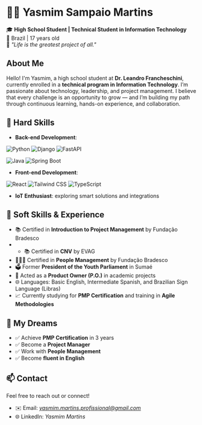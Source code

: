 # 👩‍💻 Yasmim Sampaio Martins

🎓 **High School Student | Technical Student in Information Technology**  
📍 Brazil | 17 years old  
📌 *"Life is the greatest project of all."*


##  About Me

Hello! I'm Yasmim, a high school student at **Dr. Leandro Francheschini**, currently enrolled in a **technical program in Information Technology**. I’m passionate about technology, leadership, and project management.
I believe that every challenge is an opportunity to grow — and I’m building my path through continuous learning, hands-on experience, and collaboration.

## 💼 Hard Skills

- **Back-end Development**:

![Python](https://img.shields.io/badge/-Python-3776AB?style=flat&logo=python&logoColor=white) ![Django](https://img.shields.io/badge/-Django-092E20?style=flat&logo=django&logoColor=white)  ![FastAPI](https://img.shields.io/badge/-FastAPI-009688?style=flat&logo=fastapi&logoColor=white)

![Java](https://img.shields.io/badge/-Java-007396?style=flat&logo=java&logoColor=white)
![Spring Boot](https://img.shields.io/badge/-Spring%20Boot-6DB33F?style=flat&logo=spring-boot&logoColor=white)

- **Front-end Development**:

![React](https://img.shields.io/badge/-React-61DAFB?style=flat&logo=react&logoColor=black)
![Tailwind CSS](https://img.shields.io/badge/-Tailwind%20CSS-38B2AC?style=flat&logo=tailwind-css&logoColor=white)
![TypeScript](https://img.shields.io/badge/-TypeScript-3178C6?style=flat&logo=typescript&logoColor=white)

- **IoT Enthusiast**: exploring smart solutions and integrations


## 🧠 Soft Skills & Experience

- 📚 Certified in **Introduction to Project Management** by Fundação Bradesco
- - 📚 Certified in **CNV** by EVAG  
- 🧑‍🤝‍🧑 Certified in **People Management** by Fundação Bradesco  
- 🗳️ Former **President of the Youth Parliament** in Sumaé  
- 🧩 Acted as a **Product Owner (P.O.)** in academic projects  
- 🌐 Languages: Basic English, Intermediate Spanish, and Brazilian Sign Language (Libras)  
- 📈 Currently studying for **PMP Certification** and training in **Agile Methodologies**


## 🎯 My Dreams

- ✅ Achieve **PMP Certification** in 3 years  
- ✅ Become a **Project Manager**  
- ✅ Work with **People Management**  
- ✅ Become **fluent in English**

## 📫 Contact
Feel free to reach out or connect!
- ✉️ Email: *yasmim.martins.profissional@gmail.com*  
- 🌐 LinkedIn: *Yasmim Martins*  


